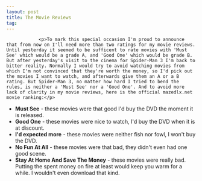 ```yaml
---
layout: post
title: The Movie Reviews
tag: 
---
```



                <p>To mark this special occasion I'm proud to announce that from now on I'll need more than two ratings for my movie reviews. Until yesterday it seemed to be sufficent to rate movies with 'Must See' which would be a grade A, and 'Good One' which would be grade B. But after yesterday's visit to the cinema for Spider-Man 3 I'm back to bitter reality. Normally I would try to avoid watching movies from which I'm not convinced that they're worth the money, so I'd pick out the movies I want to watch, and afterwards give them an A or a B rating. But Spider-Man 3, no matter how hard I tried to bend the rules, is neither a 'Must See' nor a 'Good One'. And to avoid more lack of clarity in my movie reviews, here is the official mazedlx.net movie ranking:</p>
<ul>
    <li><strong>Must See</strong> - these movies were that good I'd buy the DVD the moment it is released.</li>
    <li><strong>Good One</strong> - these movies were nice to watch, I'd buy the DVD when it is at discount.</li>
    <li><strong>I'd expected more</strong> - these movies were neither fish nor fowl, I won't buy the DVD.</li>
    <li><strong>No Fun At All</strong> - these movies were that bad, they didn't even had one good scene.</li>
    <li><strong>Stay At Home And Save The Money</strong> - these movies were really bad. Putting the spent money on fire at least would keep you warm for a while. I wouldn't even download that kind.</li>
</ul>
            
